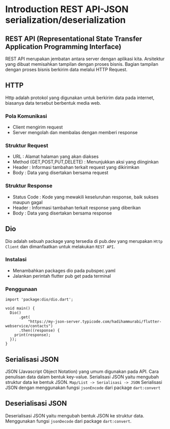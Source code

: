 # Introduction REST API-JSON serialization/deserialization

## REST API (Representational State Transfer Application Programming Interface)
REST API merupakan jembatan antara server dengan aplikasi kita. Arsitektur yang dibuat memisahkan tampilan dengan proses bisnis. Bagian tampilan dengan proses bisnis berkirim data melalui HTTP Request.

## HTTP
Http adalah protokol yang digunakan untuk berkirim data pada internet, biasanya data tersebut berbentuk media web.
### Pola Komunikasi
- Client mengirim request
- Server mengolah dan membalas dengan memberi response
### Struktur Request
- URL : Alamat halaman yang akan diakses
- Method (GET,POST,PUT,DELETE) : Menunjukkan aksi yang diinginkan
- Header : Informasi tambahan terkait request yang dikirimkan
- Body : Data yang disertakan bersama request

### Struktur Response
- Status Code : Kode yang mewakili keseluruhan response, baik sukses maupun gagal
- Header : Informasi tambahan terkait response yang diberikan
- Body : Data yang disertakan bersama response

## Dio
Dio adalah sebuah package yang tersedia di pub.dev yang merupakan `Http Client` dan dimanfaatkan untuk melakukan `REST API`. 
### Instalasi 
- Menambahkan packages dio pada pubspec.yaml
- Jalankan perintah flutter pub get pada terminal
### Penggunaan 
```
import 'package:dio/dio.dart';

void main() {
  Dio()
      .get(
          "https://my-json-server.typicode.com/hadihammurabi/flutter-webservice/contacts")
      .then((response) {
    print(response);
  });
}
```
## Serialisasi JSON
JSON (Javascript Object Notation) yang umum digunakan pada API. Cara penulisan data dalam bentuk key-value. Serialisasi JSON yaitu mengubah struktur data ke bentuk JSON.
    `Map/List -> Serialisasi -> JSON`
Serialisasi JSON dengan menggunakan fungsi `jsonEncode` dari package `dart:convert`
## Deserialisasi JSON
Deserialisasi JSON yaitu mengubah bentuk JSON ke struktur data. Menggunakan fungsi `jsonDecode` dari package `dart:convert`.
